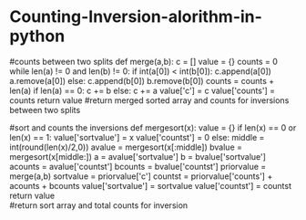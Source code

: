 # Counting-Inversion-alorithm-in-python

#counts between two splits
def merge(a,b):
    c = []
    value = {}
    counts = 0
    while len(a) != 0 and len(b) != 0:
        if int(a[0]) < int(b[0]):
            c.append(a[0])
            a.remove(a[0])
        else:
            c.append(b[0])
            b.remove(b[0])
            counts = counts + len(a)
    if len(a) == 0:
        c += b
    else:
        c += a
    value['c'] = c
    value['counts'] = counts 
    return value
#return merged sorted array and counts for inversions between two splits
    
    
#sort and counts the inversions
def mergesort(x):
    value = {}
    if len(x) == 0 or len(x) == 1:
        value['sortvalue'] = x
        value['countst'] = 0
    else:
        middle = int(round(len(x)/2,0))
        avalue = mergesort(x[:middle])
        bvalue = mergesort(x[middle:])
        a = avalue['sortvalue']
        b = bvalue['sortvalue']
        acounts = avalue['countst'] 
        bcounts = bvalue['countst']
        priorvalue = merge(a,b)
        sortvalue = priorvalue['c']
        countst = priorvalue['counts'] + acounts + bcounts
        value['sortvalue'] = sortvalue
        value['countst'] = countst
    return value  
 #return sort array and total counts for inversion
    
 
